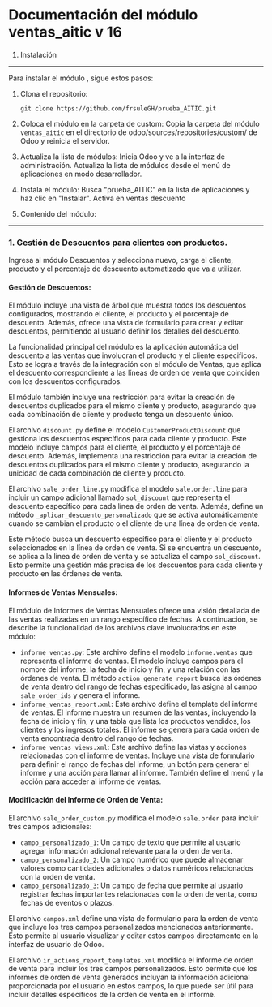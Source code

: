 Documentación del módulo ventas_aitic v 16
=============================================

1. Instalación
-------------

Para instalar el módulo , sigue estos pasos:

1. Clona el repositorio:
    ```
    git clone https://github.com/frsuleGH/prueba_AITIC.git
    ```
2. Coloca el módulo en la carpeta de custom:
    Copia la carpeta del módulo `ventas_aitic` en el directorio de odoo/sources/repositories/custom/ de Odoo y reinicia el servidor.
3. Actualiza la lista de módulos:
    Inicia Odoo y ve a la interfaz de administración. Actualiza la lista de módulos desde el menú de aplicaciones en modo desarrollador.
4. Instala el módulo:
    Busca "prueba_AITIC" en la lista de aplicaciones y haz clic en "Instalar".
    Activa en ventas descuento

2. Contenido del módulo:
---------------------

### 1. Gestión de Descuentos para clientes con productos.

Ingresa al módulo Descuentos y selecciona nuevo, carga el cliente, producto y el porcentaje de descuento automatizado que va a utilizar.

#### Gestión de Descuentos:

El módulo incluye una vista de árbol que muestra todos los descuentos configurados, mostrando el cliente, el producto y el porcentaje de descuento. Además, ofrece una vista de formulario para crear y editar descuentos, permitiendo al usuario definir los detalles del descuento.

La funcionalidad principal del módulo es la aplicación automática del descuento a las ventas que involucran el producto y el cliente especificos. Esto se logra a través de la integración con el módulo de Ventas, que aplica el descuento correspondiente a las líneas de orden de venta que coinciden con los descuentos configurados.

El módulo también incluye una restricción para evitar la creación de descuentos duplicados para el mismo cliente y producto, asegurando que cada combinación de cliente y producto tenga un descuento único.

El archivo `discount.py` define el modelo `CustomerProductDiscount` que gestiona los descuentos específicos para cada cliente y producto. Este modelo incluye campos para el cliente, el producto y el porcentaje de descuento. Además, implementa una restricción para evitar la creación de descuentos duplicados para el mismo cliente y producto, asegurando la unicidad de cada combinación de cliente y producto.

El archivo `sale_order_line.py` modifica el modelo `sale.order.line` para incluir un campo adicional llamado `sol_discount` que representa el descuento específico para cada línea de orden de venta. Además, define un método `_aplicar_descuento_personalizado` que se activa automáticamente cuando se cambian el producto o el cliente de una línea de orden de venta.

Este método busca un descuento específico para el cliente y el producto seleccionados en la línea de orden de venta. Si se encuentra un descuento, se aplica a la línea de orden de venta y se actualiza el campo `sol_discount`. Esto permite una gestión más precisa de los descuentos para cada cliente y producto en las órdenes de venta.

#### Informes de Ventas Mensuales:

El módulo de Informes de Ventas Mensuales ofrece una visión detallada de las ventas realizadas en un rango específico de fechas. A continuación, se describe la funcionalidad de los archivos clave involucrados en este módulo:

* `informe_ventas.py`: Este archivo define el modelo `informe.ventas` que representa el informe de ventas. El modelo incluye campos para el nombre del informe, la fecha de inicio y fin, y una relación con las órdenes de venta. El método `action_generate_report` busca las órdenes de venta dentro del rango de fechas especificado, las asigna al campo `sale_order_ids` y genera el informe.
* `informe_ventas_report.xml`: Este archivo define el template del informe de ventas. El informe muestra un resumen de las ventas, incluyendo la fecha de inicio y fin, y una tabla que lista los productos vendidos, los clientes y los ingresos totales. El informe se genera para cada orden de venta encontrada dentro del rango de fechas.
* `informe_ventas_views.xml`: Este archivo define las vistas y acciones relacionadas con el informe de ventas. Incluye una vista de formulario para definir el rango de fechas del informe, un botón para generar el informe y una acción para llamar al informe. También define el menú y la acción para acceder al informe de ventas.

#### Modificación del Informe de Orden de Venta:

El archivo `sale_order_custom.py` modifica el modelo `sale.order` para incluir tres campos adicionales:

* `campo_personalizado_1`: Un campo de texto que permite al usuario agregar información adicional relevante para la orden de venta.
* `campo_personalizado_2`: Un campo numérico que puede almacenar valores como cantidades adicionales o datos numéricos relacionados con la orden de venta.
* `campo_personalizado_3`: Un campo de fecha que permite al usuario registrar fechas importantes relacionadas con la orden de venta, como fechas de eventos o plazos.

El archivo `campos.xml` define una vista de formulario para la orden de venta que incluye los tres campos personalizados mencionados anteriormente. Esto permite al usuario visualizar y editar estos campos directamente en la interfaz de usuario de Odoo.

El archivo `ir_actions_report_templates.xml` modifica el informe de orden de venta para incluir los tres campos personalizados. Esto permite que los informes de orden de venta generados incluyan la información adicional proporcionada por el usuario en estos campos, lo que puede ser útil para incluir detalles específicos de la orden de venta en el informe.
